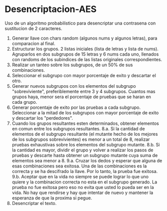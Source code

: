 # Desencriptacion-AES
Uso de un algoritmo probabilistico para desencriptar una contrasena con sustitucion de 2 caracteres.
1. Generar llave con chars random (algunos nums y algunos letras), para comparacion al final.
2. Estructurar los grupos. 2 listas iniciales (lista de letras y lista de nums). Agruparlos en dos subgrupos de 15 letras y 6 nums cada uno, llenados con randoms de los subindices de las listas originales correspondientes.
3. Realizar un tanteo sobre los subgrupos, de un 50% de sus combinaciones.
4. Seleccionar el subgrupo con mayor porcentaje de exito y descartar el otro.
5. Generar nuevos subgrupos con los elementos del subgrupo "sobreviviente", preferiblemente entre 3 y 4 subgrupos. Cuantos mas grupos haya, menor sera el porcentaje de pruebas que se haran en cada grupo.
6. Generar porcentaje de exito por las pruebas a cada subgrupo. Seleccionar a la mitad de los subgrupos con mayor porcentaje de exito y descartar los "perdedores".
7. Cuando los grupos resultantes esten determinados, obtener elementos en comun entre los subgrupos resultantes.
8.a. Si la cantidad de elementos de el subgrupo resultante (el mutante hecho de los mejores de los subgrupos sobrevivientes) es menor a un total de 8, realizar pruebas exhaustivas sobre los elementos del subgrupo mutante.
8.b. Si la cantidad es mayor, dividir el grupo y volver a realizar los pasos de pruebas y descarte hasta obtener un subgrupo mutante cuya suma de elementos sea menor a 8.
9.a. Cruzar los dedos y esperar que alguna de esas combinaciones sea exitosa. Una de las combinaciones es la correcta y se ha descifrado la llave. Por lo tanto, la prueba fue exitosa.
9.b. Aceptar que en la vida no siempre se puede lograr lo que uno quiere y la combinacion correcta no esta en el subgrupo generado. La prueba no fue exitosa pero eso no evita que usted lo pueda ser en la vida. No hay que rendirse y hay que intentar de nuevo y mantener la esperanza de que la proxima si pegue. 
10. Desencriptar el texto.
